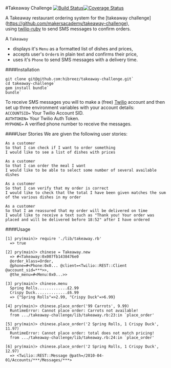 #Takeaway Challenge [![Build Status](https://travis-ci.org/hibreez/takeaway-challenge.svg?branch=master)](https://travis-ci.org/hibreez/takeaway-challenge)[![Coverage Status](https://coveralls.io/repos/hibreez/takeaway-challenge/badge.svg?branch=master&service=github)](https://coveralls.io/github/hibreez/takeaway-challenge?branch=master)

A Takeaway restaurant ordering system for the [takeaway challenge]
(https://github.com/makersacademy/takeaway-challenge),  
using [twilio-ruby](https://github.com/twilio/twilio-ruby) to send SMS messages 
to confirm orders.  

A `Takeaway`
* displays it's `Menu` as a formatted list of dishes and prices,  
* accepts user's `Order`s in plain text and confirms their price,   
* uses it's `Phone` to send SMS messages with a delivery time.   


####Installation  
```
git clone git@github.com:hibreez/takeaway-challenge.git`  
cd takeaway-challenge`  
gem install bundle`  
bundle`
```
To receive SMS messages you will to make a (free) 
[Twilio](https://www.twilio.com/) account and then set up three environment 
variables with your account details:  
`ACCOUNTSID=` Your Twilio Account SID.  
`AUTHTOKEN=` Your Twilio Auth Token.  
`MYPHONE=` A verified phone number to receive the messages.   


####User Stories
We are given the following user stories:
```
As a customer
So that I can check if I want to order something
I would like to see a list of dishes with prices

As a customer
So that I can order the meal I want
I would like to be able to select some number of several available dishes

As a customer
So that I can verify that my order is correct
I would like to check that the total I have been given matches the sum of the various dishes in my order

As a customer
So that I am reassured that my order will be delivered on time
I would like to receive a text such as "Thank you! Your order was placed and will be delivered before 18:52" after I have ordered
```  


####Usage
```
[1] pry(main)> require './lib/takeaway.rb'
  => true

[2] pry(main)> chinese = Takeaway.new
  => #<Takeaway:0x007fb1438476e0
  @order_klass=Order,
  @phone=#<Phone:0x0... @client=<Twilio::REST::Client @account_sid=***>>,
  @the_menu=#<Menu:0x0...>>

[3] pry(main)> chinese.menu
  Spring Rolls.............£2.99
  Crispy Duck..............£6.99
  => {"Spring Rolls"=>2.99, "Crispy Duck"=>6.99}

[4] pry(main)> chinese.place_order('99 Carrots', 9.99)
  RuntimeError: Cannot place order: Carrots not available!
  from .../takeaway-challenge/lib/takeaway.rb:23:in `place_order'

[5] pry(main)> chinese.place_order('2 Spring Rolls, 1 Crispy Duck', 11.97)
  RuntimeError: Cannot place order: total does not match pricing!
  from .../takeaway-challenge/lib/takeaway.rb:24:in `place_order'

[6] pry(main)> chinese.place_order('2 Spring Rolls, 1 Crispy Duck', 12.97)
  => <Twilio::REST::Message @path=/2010-04-01/Accounts/***/Messages/***>
```
